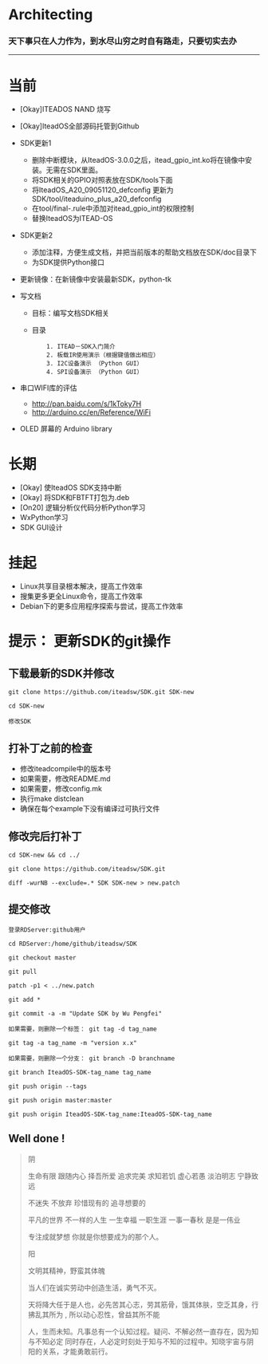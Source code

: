 # Architecting
### 天下事只在人力作为，到水尽山穷之时自有路走，只要切实去办
--------------------------------------------------------------------------------

# 当前

- [Okay]ITEADOS NAND 烧写
- [Okay]IteadOS全部源码托管到Github

- SDK更新1

  - 删除中断模块，从IteadOS-3.0.0之后，itead_gpio_int.ko将在镜像中安装。无需在SDK里面。
  - 将SDK相关的GPIO对照表放在SDK/tools下面
  - 将IteadOS_A20_09051120_defconfig 更新为SDK/tool/iteaduino_plus_a20_defconfig
  - 在tool/final-.rule中添加对itead_gpio_int的权限控制
  - 替换IteadOS为ITEAD-OS

- SDK更新2

  - 添加注释，方便生成文档，并把当前版本的帮助文档放在SDK/doc目录下
  - 为SDK提供Python接口

- 更新镜像：在新镜像中安装最新SDK，python-tk

- 写文档

  - 目标：编写文档SDK相关
  - 目录

            1. ITEAD－SDK入门简介
            2. 板载IR使用演示（根据键值做出相应）
            3. I2C设备演示 （Python GUI）
            4. SPI设备演示 （Python GUI）
      
- 串口WIFI库的评估

  - http://pan.baidu.com/s/1kToky7H
  - http://arduino.cc/en/Reference/WiFi

- OLED 屏幕的 Arduino library

# 长期

- [Okay] 使IteadOS SDK支持中断
- [Okay] 将SDK和FBTFT打包为.deb
- [On20] 逻辑分析仪代码分析Python学习
- WxPython学习
- SDK GUI设计

# 挂起

- Linux共享目录根本解决，提高工作效率
- 搜集更多更全Linux命令，提高工作效率
- Debian下的更多应用程序探索与尝试，提高工作效率


# 提示： 更新SDK的git操作

## 下载最新的SDK并修改

    git clone https://github.com/iteadsw/SDK.git SDK-new
    
    cd SDK-new
    
    修改SDK

## 打补丁之前的检查

- 修改iteadcompile中的版本号
- 如果需要，修改README.md
- 如果需要，修改config.mk
- 执行make distclean
- 确保在每个example下没有编译过可执行文件

## 修改完后打补丁

    cd SDK-new && cd ../
    
    git clone https://github.com/iteadsw/SDK.git
    
    diff -wurNB --exclude=.* SDK SDK-new > new.patch

## 提交修改

    登录RDServer:github用户
    
    cd RDServer:/home/github/iteadsw/SDK
    
    git checkout master
    
    git pull
    
    patch -p1 < ../new.patch
    
    git add *
    
    git commit -a -m "Update SDK by Wu Pengfei"
    
    如果需要，则删除一个标签： git tag -d tag_name
    
    git tag -a tag_name -m "version x.x"
    
    如果需要，则删除一个分支： git branch -D branchname
    
    git branch IteadOS-SDK-tag_name tag_name
    
    git push origin --tags
    
    git push origin master:master
    
    git push origin IteadOS-SDK-tag_name:IteadOS-SDK-tag_name

## Well done !

> 
> 阴
> 
> 生命有限 跟随内心 择吾所爱 追求完美 求知若饥 虚心若愚 淡泊明志 宁静致远
> 
> 不迷失 不放弃 珍惜现有的 追寻想要的
> 
> 平凡的世界 不一样的人生 一生幸福 一职生涯 一事一春秋 是是一伟业 
> 
> 专注成就梦想 你就是你想要成为的那个人。
> 
> 阳
>
> 文明其精神，野蛮其体魄
>
> 当人们在诚实劳动中创造生活，勇气不灭。
> 
> 天将降大任于是人也，必先苦其心志，劳其筋骨，饿其体肤，空乏其身，行拂乱其所为
> , 所以动心忍性，曾益其所不能
> 
> 人，生而未知。凡事总有一个认知过程。疑问、不解必然一直存在，因为知与不知必定
> 同时存在，人必定时刻处于知与不知的过程中。知晓宇宙与阴阳的关系，才能勇敢前行。
>
